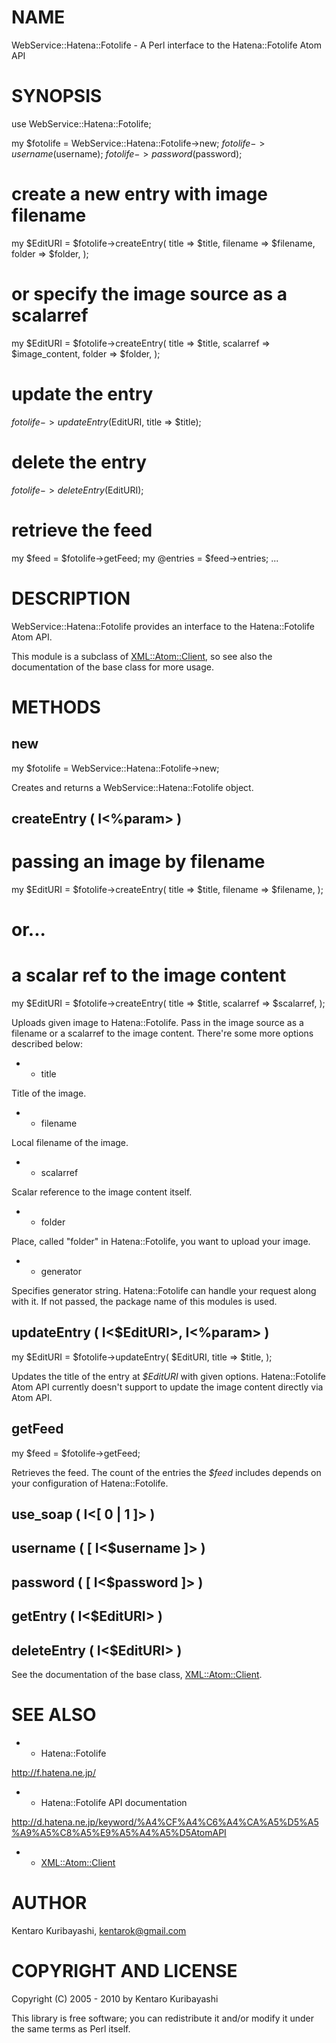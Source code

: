 # NAME

WebService::Hatena::Fotolife - A Perl interface to the
Hatena::Fotolife Atom API

# SYNOPSIS

  use WebService::Hatena::Fotolife;

  my $fotolife = WebService::Hatena::Fotolife->new;
     $fotolife->username($username);
     $fotolife->password($password);

  # create a new entry with image filename
  my $EditURI = $fotolife->createEntry(
      title    => $title,
      filename => $filename,
      folder   => $folder,
  );

  # or specify the image source as a scalarref
  my $EditURI = $fotolife->createEntry(
      title     => $title,
      scalarref => \$image_content,
      folder    => $folder,
  );

  # update the entry
  $fotolife->updateEntry($EditURI, title => $title);

  # delete the entry
  $fotolife->deleteEntry($EditURI);

  # retrieve the feed
  my $feed = $fotolife->getFeed;
  my @entries = $feed->entries;
  ...

# DESCRIPTION

WebService::Hatena::Fotolife provides an interface to the
Hatena::Fotolife Atom API.

This module is a subclass of [XML::Atom::Client](http://search.cpan.org/perldoc?XML::Atom::Client), so see also the
documentation of the base class for more usage.

# METHODS

## new

  my $fotolife = WebService::Hatena::Fotolife->new;

Creates and returns a WebService::Hatena::Fotolife object.

## createEntry ( I<%param> )

  # passing an image by filename
  my $EditURI = $fotolife->createEntry(
      title    => $title,
      filename => $filename,
  );

  # or...

  # a scalar ref to the image content
  my $EditURI = $fotolife->createEntry(
      title     => $title,
      scalarref => $scalarref,
  );

Uploads given image to Hatena::Fotolife. Pass in the image source as a
filename or a scalarref to the image content. There're some more
options described below:

- * title

Title of the image.

- * filename

Local filename of the image.

- * scalarref

Scalar reference to the image content itself.

- * folder

Place, called "folder" in Hatena::Fotolife, you want to upload your
image.

- * generator

Specifies generator string. Hatena::Fotolife can handle your request
along with it. If not passed, the package name of this modules is
used.

## updateEntry ( I<$EditURI>, I<%param> )

  my $EditURI = $fotolife->updateEntry(
      $EditURI,
      title => $title,
  );

Updates the title of the entry at _$EditURI_ with given
options. Hatena::Fotolife Atom API currently doesn't support to update
the image content directly via Atom API.

## getFeed

  my $feed = $fotolife->getFeed;

Retrieves the feed. The count of the entries the _$feed_ includes
depends on your configuration of Hatena::Fotolife.

## use_soap ( I<[ 0 | 1 ]> )

## username ( [ I<$username ]> )

## password ( [ I<$password ]> )

## getEntry ( I<$EditURI> )

## deleteEntry ( I<$EditURI> )

See the documentation of the base class, [XML::Atom::Client](http://search.cpan.org/perldoc?XML::Atom::Client).

# SEE ALSO

- * Hatena::Fotolife

http://f.hatena.ne.jp/

- * Hatena::Fotolife API documentation

http://d.hatena.ne.jp/keyword/%A4%CF%A4%C6%A4%CA%A5%D5%A5%A9%A5%C8%A5%E9%A5%A4%A5%D5AtomAPI

- * [XML::Atom::Client](http://search.cpan.org/perldoc?XML::Atom::Client)

# AUTHOR

Kentaro Kuribayashi, <kentarok@gmail.com>

# COPYRIGHT AND LICENSE

Copyright (C) 2005 - 2010 by Kentaro Kuribayashi

This library is free software; you can redistribute it and/or modify
it under the same terms as Perl itself.